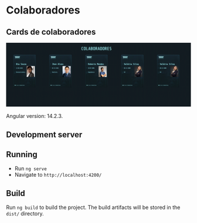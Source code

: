# Colaboradores
## Cards de colaboradores 

![Colaboradores](https://github.com/joselinosantos/colaboradores/blob/main/src/assets/images/cards.png)

Angular version: 14.2.3.

## Development server

## Running
- Run `ng serve`
- Navigate to `http://localhost:4200/`

## Build
Run `ng build` to build the project. The build artifacts will be stored in the `dist/` directory.

